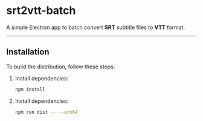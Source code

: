 # srt2vtt-batch

A simple Electron app to batch convert **SRT** subtitle files to **VTT** format.

---

## Installation

To build the distribution, follow these steps:

1. Install dependencies:

   ```bash
   npm install
2. Install dependencies:
    ```bash
    npm run dist -- --arm64